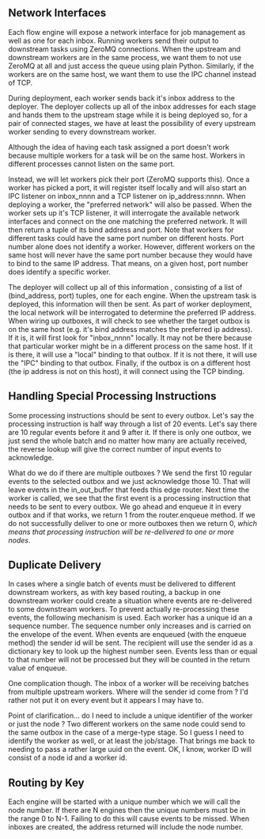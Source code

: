 ## Network Interfaces

Each flow engine will expose a network interface for job management as well as one for each inbox.  Running workers 
send their output to downstream tasks using ZeroMQ connections.  When the upstream and downstream workers are 
in the same process, we want them to not use ZeroMQ at all and just access the queue using plain Python.  Similarly, 
if the workers are on the same host, we want them to use the IPC channel instead of TCP.  

During deployment, each worker sends back it's inbox address to the deployer.  The deployer collects up all of 
the inbox addresses  for each stage and hands them to the upstream stage while it is being deployed so, for a pair 
of connected stages, we have at least the possibility of every upstream worker sending to every downstream worker.

Although the idea of having each task assigned a port doesn't work because multiple workers for a task will be 
on the same host.  Workers in different processes cannot listen on the same port. 

Instead, we will let workers pick their port (ZeroMQ supports this).  Once a worker has picked a port, it will 
register itself locally and will also start an IPC listener on inbox_nnnn and a TCP listener on ip_address:nnnn.  When 
deploying a worker, the "preferred network" will also be passed. When the worker sets up it's TCP listener, it 
will interrogate the available network interfaces and connect on the one matching the preferred network. It 
will then return a tuple of its bind address and port.  Note that workers for different tasks could have the 
same port number on different hosts.  Port number alone does not identify a worker.  However, different workers on the 
same host will never have the same port number because they would have to bind to the same IP address.  That means, 
on a given host, port number does identify a specific worker.     

The deployer will collect up all of this information , consisting of a list of (bind_address, port) tuples, one for 
each engine.  When the upstream task is deployed, this information will then be sent.  As part of worker deployment, 
the local network will be interrogated to determine the preferred IP address.  When wiring up outboxes, it will 
check to see whether the target outbox is on the same host (e.g. it's bind address matches the preferred ip address).
If it is, it will first look for "inbox_nnnn" locally.  It may not be there because that particular worker might 
be in a different process on the same host.  If it is there, it will use a "local" binding to that outbox.  If 
it is not there, it will use the "IPC" binding to that outbox.  Finally, if the outbox is on a different host
(the ip address is not on this host), it will connect using the TCP binding.

## Handling Special Processing Instructions

Some processing instructions should be sent to every outbox.  Let's say the processing instruction is half way 
through a list of 20 events. Let's say there are 10 regular events before it and 9 after it.   If there is only one 
outbox, we just send the whole batch and no matter how many are actually received, the reverse lookup will give the 
correct number of input events to acknowledge.  

What do we do if there are multiple outboxes ?  We send the first 10 regular events to the selected outbox and 
we just acknowledge those 10.  That will leave events in the in_out_buffer that feeds this edge router.  Next 
time the worker is called, we see that the first event is a processing instruction that needs to be sent to 
every outbox.  We go ahead and enqueue it in every outbox and if that works, we return 1 from the router.enqueue 
method. If we do not successfully deliver to one or more outboxes then we return 0, _which means that processing 
instruction will be re-delivered to one or more nodes_.  

## Duplicate Delivery

In cases where a single batch of events must be delivered to different downstream workers, as with key based routing, 
a backup in one downstream worker could create a situation where events are re-delivered to some downstream workers.
To prevent actually re-processing these events, the following mechanism is used.  Each worker has a unique id an a 
sequence number. The sequence number only increases and is carried on the envelope of the event.  When events are 
enqueued (with the enqueue method) the sender id will be sent.  The recipient will use the sender id as a dictionary 
key to look up the highest number seen.  Events less than or equal to that number will not be processed but they 
will be counted in the return value of enqueue.

One complication though.  The inbox of a worker will be receiving batches from multiple upstream workers.  Where 
will the sender id come from ?  I'd rather not put it on every event but it appears I may have to. 

Point of clarification... do I need to include a unique identifier of the worker or just the node ?  Two different 
workers on the same node could send to the same outbox in the case of a merge-type stage.  So I guess I need to 
identify the worker as well, or at least the job/stage.  That brings me back to needing to pass a rather large 
uuid on the event.  OK, I know, worker ID will consist of a node id and a worker id.

## Routing by Key

Each engine will be started with a unique number which we will call the node number.  If there are N engines then the 
unique numbers must be in the range 0 to N-1. Failing to do this will cause events to be missed.  When inboxes are 
created, the address returned will include the node number.  

